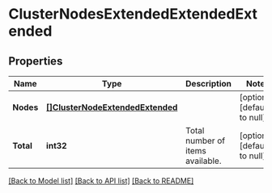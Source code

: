 # ClusterNodesExtendedExtendedExtended

## Properties
Name | Type | Description | Notes
------------ | ------------- | ------------- | -------------
**Nodes** | [**[]ClusterNodeExtendedExtended**](ClusterNodeExtendedExtended.md) |  | [optional] [default to null]
**Total** | **int32** | Total number of items available. | [optional] [default to null]

[[Back to Model list]](../README.md#documentation-for-models) [[Back to API list]](../README.md#documentation-for-api-endpoints) [[Back to README]](../README.md)


